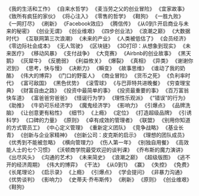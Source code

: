《我的生活和工作》
《自来水哲学》
《麦当劳之父的创业冒险》
《宜家故事》
《致所有疯狂的家伙》
《将心注入》
《零售的哲学》
《鞋狗》
《一胜九败》
《一网打尽》
《刷新》
《Facebook效应》
《腾信传》
《从0到1:开启商业与未来的秘密》
《创业无谓》
《创业维艰》
《四步创业法》
《浪潮之巅》
《大数据时代》
《互联网第三次浪潮》
《未来的产业》
《人类被低估了》
《会员经济》
《零边际社会成本》
《无人驾驶》
《区块链》
《3D打印：从想象到现实》
《未来医疗》
《移动风暴》
《支付战争》
《大竞赛》
《Airbnb的创业故事》
《黑天鹅》
《灰犀牛》
《反脆弱》
《利益攸关》
《爆裂》
《真相》
《异类》
《谢谢你迟到》
《思考，快与慢》
《决断力》
《瞬变》
《故事思维》
《谁动了我的奶酪》
《伟大的博弈》
《门口的野蛮人》
《商业冒险》
《货币之死》
《负利率时代》
《富可敌国》
《黑色优势》
《滚雪球》
《与巴菲特共进晚餐》
《穷查理宝典》
《财富自由之路》
《投资中最简单的事》
《投资最重要的事》
《百万富翁快车道》
《富爸爸穷爸爸》
《怪诞行为学》
《理性乐观派》
《“错误”的行为》
《助推》
《牛奶可乐经济学》
《魔鬼经济学》
《影响力》
《引爆点》
《品牌洗脑》
《让创意更有粘性》
《细节》
《上瘾》
《定位》
《打造超级品牌》
《引诱科学》
《口碑的力量》
《原则》
《卓有成效的管理者》
《联盟》
《别用你知道的方式管员工》
《中心定义管理》
《重新定义团队》
《竞争战略》
《基业长青》
《创新与企业家精神》
《创新公司：皮克斯的启示》
《理想的团队成员》
《优秀到不能被忽略》
《横向管理力》
《伤人第一年》
《别独自用餐》
《高效能人士的七个习惯》
《沃顿商学院最受欢迎的谈判课》
《乔布斯的魔力演讲》
《出尽风头》
《沟通的艺术》
《未来简史》
《浪潮之巅》
《超级版图》
《逃不开的经济周期》
《伟大的博弈》
《干法》
《从0到1》
《赢》
《失控》
《免费》
《长尾理论》
《启示录》
《上瘾》
《引爆点》
《学会提问》
《非暴力沟通》
《优势谈判》
《影响力》
《史蒂夫·乔布斯传》
《刷新》
《原则》
《创业维艰》
《鞋狗》